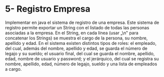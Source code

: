 # 5- Registro Empresa
Implementar en java el sistema de registro de una empresa. Este sistema de registro permite
exportar un String con el listado de todas las personas asociadas a la empresa. En el String, en
cada línea (usar „\n‟ para concatenar los Strings) se muestra el cargo de la persona, su
nombre, apellido y edad. En el sistema existen distintos tipos de roles: el empleado, del cual,
además del nombre, apellido y edad, se guarda el número de legajo y su sueldo; el usuario
final, del cual se guarda el nombre, apellido, edad, nombre de usuario y password; y el
jerárquico, del cual se registra su nombre, apellido, edad, número de legajo, sueldo y una lista
de empleados a cargo.